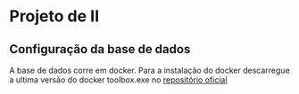 # Projeto de II

## Configuração da base de dados

A base de dados corre em docker. Para a instalação do docker descarregue a ultima versão do docker toolbox.exe no [repositório oficial](https://github.com/docker/toolbox/releases)
